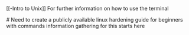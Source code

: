 [[-Intro to Unix]] For further information on how to use the terminal

*#* Need to create a publicly available linux hardening guide for beginners with commands 
information gathering for this starts here